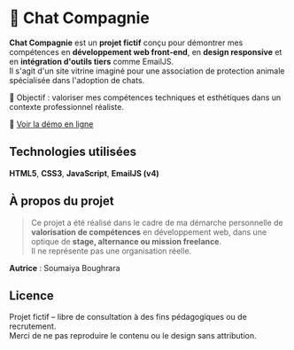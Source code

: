 # 🐾 Chat Compagnie

**Chat Compagnie** est un **projet fictif** conçu pour démontrer mes compétences en **développement web front-end**, en **design responsive** et en **intégration d'outils tiers** comme EmailJS.  
Il s'agit d'un site vitrine imaginé pour une association de protection animale spécialisée dans l'adoption de chats.

🎯 Objectif : valoriser mes compétences techniques et esthétiques dans un contexte professionnel réaliste.

🔗 [Voir la démo en ligne](https://boughrara-soumaiya.github.io/chat-compagnie.github.com/)


##  Technologies utilisées

 **HTML5**, **CSS3**,  **JavaScript**, **EmailJS (v4)**

## À propos du projet

> Ce projet a été réalisé dans le cadre de ma démarche personnelle de **valorisation de compétences** en développement web, dans une optique de **stage, alternance ou mission freelance**.  
Il ne représente pas une organisation réelle.

 **Autrice** : Soumaiya Boughrara  

##  Licence

Projet fictif – libre de consultation à des fins pédagogiques ou de recrutement.  
Merci de ne pas reproduire le contenu ou le design sans attribution.
